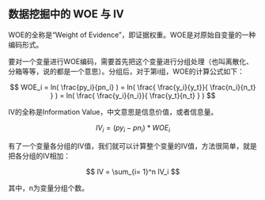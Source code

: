 ##  数据挖掘中的 WOE 与 IV 

WOE的全称是“Weight of Evidence”，即证据权重。WOE是对原始自变量的一种编码形式。

要对一个变量进行WOE编码，需要首先把这个变量进行分组处理（也叫离散化、分箱等等，说的都是一个意思）。分组后，对于第i组，WOE的计算公式如下：

$$
WOE_i = ln( \frac{py_i}{pn_i} ) = ln( \frac{ \frac{y_i}{y_t}}{ \frac{n_i}{n_t} } ) = ln( \frac{ \frac{y_i}{n_i}}{ \frac{y_t}{n_t} } )
$$



IV的全称是Information Value，中文意思是信息价值，或者信息量。

$$
IV_i = (py_i - pn_i) * WOE_i
$$


有了一个变量各分组的IV值，我们就可以计算整个变量的IV值，方法很简单，就是把各分组的IV相加：

$$
IV = \sum_{i= 1}^n IV_i
$$


其中，n为变量分组个数。